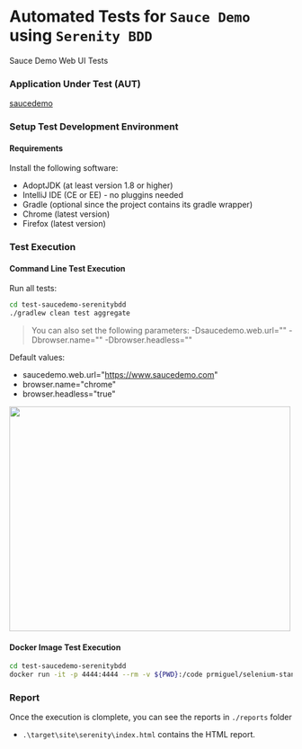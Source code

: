 # Automated Tests for `Sauce Demo` using `Serenity BDD`
Sauce Demo Web UI Tests


### Application Under Test (AUT)
[saucedemo](https://www.saucedemo.com/)

### Setup Test Development Environment

#### Requirements
Install the following software:
- AdoptJDK (at least version 1.8 or higher)
- IntelliJ IDE (CE or EE) - no pluggins needed
- Gradle (optional since the project contains its gradle wrapper)
- Chrome (latest version)
- Firefox (latest version)


### Test Execution
#### Command Line Test Execution
Run all tests:
```sh
cd test-saucedemo-serenitybdd
./gradlew clean test aggregate
```
> You can also set the following parameters:
> -Dsaucedemo.web.url="<your url>"
> -Dbrowser.name="<chrome or firefox>"
> -Dbrowser.headless="<true or false>"

Default values:
- saucedemo.web.url="https://www.saucedemo.com"
- browser.name="chrome"
- browser.headless="true"

<img src="./img/execution.gif" width="500" height="400" />

#### Docker Image Test Execution
```sh
cd test-saucedemo-serenitybdd
docker run -it -p 4444:4444 --rm -v ${PWD}:/code prmiguel/selenium-standalone-chrome bash -c "cd /code; ./gradlew clean test"
```

### Report
Once the execution is clomplete, you can see the reports in `./reports` folder
- `.\target\site\serenity\index.html` contains the HTML report.
